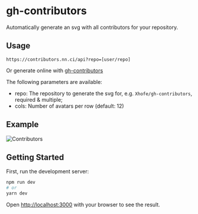 # gh-contributors

Automatically generate an svg with all contributors for your repository.

## Usage

```
https://contributors.nn.ci/api?repo=[user/repo]
```

Or generate online with [gh-contributors](https://contributors.nn.ci)

The following parameters are available:

- repo: The repository to generate the svg for, e.g. `Xhofe/gh-contributors`, required & multiple;
- cols: Number of avatars per row (default: 12)

## Example

![Contributors](http://contributors.nn.ci/api?repo=alist-org/alist&repo=alist-org/alist-web&repo=alist-org/docs)

## Getting Started

First, run the development server:

```bash
npm run dev
# or
yarn dev
```

Open [http://localhost:3000](http://localhost:3000) with your browser to see the result.
